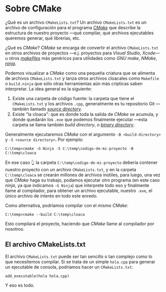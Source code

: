 # Sobre CMake

¿Qué es un archivo `CMakeLists.txt`? Un archivo `CMakeLists.txt` es un
archivo de configuración para el programa [*CMake*](https://cmake.org/)
que describe la estructura de nuestro proyecto —qué compilar, qué
archivos ejecutables queremos generar, qué librerías, etc.

¿Qué es *CMake*? *CMake* se encarga de convertir el archivo
`CMakeLists.txt` en otros archivos de proyectos —e.j. proyectos para
*Visual Studio*, *Xcode*— u otros
[*makefiles*](https://en.wikipedia.org/wiki/Makefile) más genéricos
para utilidades como *GNU make*, *NMake*,
[*ninja*](https://ninja-build.org/).

Podemos visualizar a *CMake* como una pequeña criatura que se alimenta
de archivos `CMakeLists.txt` y lanza otros archivos cloacales como `Makefile` o
`build.ninja` que sólo otras herramientas aún más crípticas saben interpretar.
La idea general es la siguiente:

1. Existe una carpeta de código fuente: la carpeta que tiene el
   `CMakeLists.txt` y los archivos `.cpp`, generalmente es tu repositorio Git
   —también llamado [*source directory*](https://cmake.org/cmake/help/latest/variable/CMAKE_SOURCE_DIR.html).
2. Existe "la cloaca": que es donde toda la salida de *CMake* se acumula,
   y donde quedarán los `.exe` que podemos finalmente ejecutar —esta
   carpeta se llama también *build directory*,
   o [*binary directory*](https://cmake.org/cmake/help/latest/variable/CMAKE_BINARY_DIR.html).

Generalmente ejecutaremos *CMake* con el argumento `-B <build-directory>`
y `-S <source directory>`. Por ejemplo:

    C:\temp>cmake -G Ninja -S C:\temp\codigo-de-mi-proyecto -B C:\temp\cloaca

En ese caso 👆 la carpeta
`C:\temp\codigo-de-mi-proyecto` debería contener nuestro
proyecto con un archivo `CMakeLists.txt`, y en la carpeta `C:\temp\cloaca`
se crearán millones de archivos inútiles, para luego, una vez que
*CMake* haga su trabajo, podamos ejecutar otro programa (en este caso *ninja*,
ya que indicamos `-G Ninja`) que interprete todo eso y finalmente llame al
compilador, para obtener un archivo ejecutable, nuestro `.exe`, el
único archivo de interés en todo este enredo.

Como alternativa, podríamos compilar con el mismo *CMake*:

    C:\temp>cmake --build C:\temp\cloaca

Esto compilará el proyecto, haciendo que *CMake* llame al compilador
por nosotros.

## El archivo CMakeLists.txt

El archivo `CMakeLists.txt` puede ser tan sencillo o tan complejo como
lo que necesitemos compilar. Si se trata de un simple `hola.cpp` para
generar un ejecutable de consola, podríamos hacer un `CMakeLists.txt`:

    add_executable(hola hola.cpp)

Y eso es todo.
